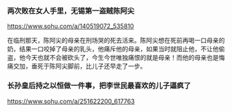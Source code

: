 ### 两次败在女人手里，无锡第一盗贼陈阿尖
https://www.sohu.com/a/140519072_535810

在临刑那天，陈阿尖的母亲在刑场哭的死去活来。陈阿尖想在死前再喝一口母亲的奶，结果一口咬掉了母亲的乳头，他痛斥他的母亲，如果当时就阻止他，不让他偷盗，他今天也就不会被砍头了，今生今世唯独痛恨的就是母亲！而他的母亲也是悔痛交加，垂死于陈阿尖脚前，比儿子还早走了一步。

### 长孙皇后持之以恒做一件事，把李世民最喜欢的儿子逼疯了
https://www.sohu.com/a/251622200_617763
